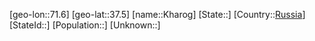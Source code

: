 ﻿---
location: [37.5,71.6]
type: City
tags:
- geo/City


SpocWebEntityId: 31411
isDeleted: false
confidential: public

---
[geo-lon::71.6]
[geo-lat::37.5]
[name::Kharog]
[State::]
[Country::[Russia](geo/Continent/Europe/Russia.md)]
[StateId::]
[Population::]
[Unknown::]

